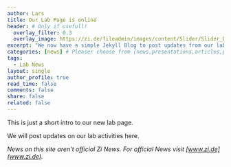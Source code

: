 ```yaml
---
author: Lars
title: Our Lab Page is online
header: # Only if usefull!
  overlay_filter: 0.3
  overlay_image: https://zi.de/fileadmin/images/content/Slider/Slider_Das_Zi_Format.jpg
excerpt: "We now have a simple Jekyll Blog to post updates from our lab work."
categories: [news] # Pleaser choose from [news,presentations,articles,projects,reports]
tags:
  - Lab News
layout: single
author_profile: true
read_time: false
comments: false
share: false
related: false
---
```


This is just a short intro to our new lab page. 

We will post updates on our lab activities here. 

*News on this site aren't official Zi News. For official News visit [www.zi.de](www.zi.de).*
